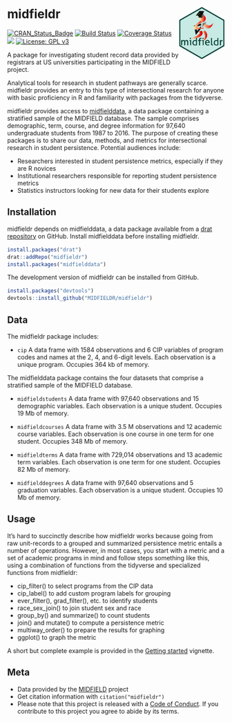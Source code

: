 
<!-- README.md is generated from README.Rmd. Please edit that file -->

# midfieldr <span class="border-wrap"><img src="man/figures/logo.png" align="right" height="122" width="106" alt="logo.png"></span>

[![CRAN\_Status\_Badge](http://www.r-pkg.org/badges/version/midfieldr)](http://cran.r-project.org/package=midfieldr)
[![Build
Status](https://travis-ci.org/MIDFIELDR/midfieldr.svg?branch=master)](https://travis-ci.org/MIDFIELDR/midfieldr)
[![Coverage
Status](https://img.shields.io/codecov/c/github/MIDFIELDR/midfieldr/master.svg)](https://codecov.io/github/MIDFIELDR/midfieldr?branch=master)
[![](https://cranlogs.r-pkg.org/badges/grand-total/midfieldr)](https://cran.r-project.org/package=midfieldr)
[![License: GPL
v3](man/figures/License-GPL-v3-blue.svg)](https://www.gnu.org/licenses/gpl-3.0)

A package for investigating student record data provided by registrars
at US universities participating in the MIDFIELD project.

Analytical tools for research in student pathways are generally scarce.
midfieldr provides an entry to this type of intersectional research for
anyone with basic proficiency in R and familiarity with packages from
the tidyverse.

midfieldr provides access to
[midfielddata](https://midfieldr.github.io/midfielddata/), a data
package containing a stratified sample of the MIDFIELD database. The
sample comprises demographic, term, course, and degree information for
97,640 undergraduate students from 1987 to 2016. The purpose of creating
these packages is to share our data, methods, and metrics for
intersectional research in student persistence. Potential audiences
include:

  - Researchers interested in student persistence metrics, especially if
    they are R novices
  - Institutional researchers responsible for reporting student
    persistence metrics
  - Statistics instructors looking for new data for their students
    explore

## Installation

midfieldr depends on midfielddata, a data package available from a [drat
repository](https://midfieldr.github.io/drat/) on GitHub. Install
midfielddata before installing midfieldr.

``` r
install.packages("drat")
drat::addRepo("midfieldr")
install.packages("midfielddata")
```

The development version of midfieldr can be installed from GitHub.

``` r
install.packages("devtools")
devtools::install_github("MIDFIELDR/midfieldr")
```

## Data

The midfieldr package includes:

  - `cip` A data frame with 1584 observations and 6 CIP variables of
    program codes and names at the 2, 4, and 6-digit levels. Each
    observation is a unique program. Occupies 364 kb of memory.

The midfielddata package contains the four datasets that comprise a
stratified sample of the MIDFIELD database.

  - `midfieldstudents` A data frame with 97,640 observations and 15
    demographic variables. Each observation is a unique student.
    Occupies 19 Mb of memory.

  - `midfieldcourses` A data frame with 3.5 M observations and 12
    academic course variables. Each observation is one course in one
    term for one student. Occupies 348 Mb of memory.

  - `midfieldterms` A data frame with 729,014 observations and 13
    academic term variables. Each observation is one term for one
    student. Occupies 82 Mb of memory.

  - `midfielddegrees` A data frame with 97,640 observations and 5
    graduation variables. Each observation is a unique student. Occupies
    10 Mb of memory.

## Usage

It’s hard to succinctly describe how midfieldr works because going from
raw unit-records to a grouped and summarized persistence metric entails
a number of operations. However, in most cases, you start with a metric
and a set of academic programs in mind and follow steps something like
this, using a combination of functions from the tidyverse and
specialized functions from midfieldr:

  - cip\_filter() to select programs from the CIP data
  - cip\_label() to add custom program labels for grouping
  - ever\_filter(), grad\_filter(), etc. to identify students
  - race\_sex\_join() to join student sex and race
  - group\_by() and summarize() to count students
  - join() and mutate() to compute a persistence metric  
  - multiway\_order() to prepare the results for graphing
  - ggplot() to graph the metric

A short but complete example is provided in the [Getting
started](getting_started.html) vignette.

## Meta

  - Data provided by the
    [MIDFIELD](https://engineering.purdue.edu/MIDFIELD) project
  - Get citation information with `citation("midfieldr")`
  - Please note that this project is released with a [Code of
    Conduct](https://midfieldr.github.io/midfieldr/CONDUCT.html). If you
    contribute to this project you agree to abide by its terms.
